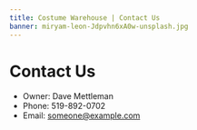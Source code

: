 ```yaml
---
title: Costume Warehouse | Contact Us
banner: miryam-leon-Jdpvhn6xA0w-unsplash.jpg
---
```

# Contact Us

- Owner: Dave Mettleman
- Phone: 519-892-0702
- Email: <a href= "mailto:someone@example.com?Subject=Customer%20Contact">someone@example.com</a>
